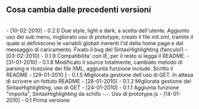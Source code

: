 <h2>Cosa cambia dalle precedenti versioni</h2><br>
	-	[10-02-2010]	-	0.2.0	Due style, light e dark, a scelta dell'utente. Aggiunto uso dei sub menu, migliorato uso di prototype, creato il file init.xml,
									tramite il quale si definiscono le variabili globali inerenti l'id della home page e del messaggio di caricamento.
									Fixato il bug del SintaxHighlighting (fanculo!)				
	-	[03-02-2010]	-	0.1.9 	Compatibilita' con IE, per il resto si legga il README.
	-	[31-01-2010]	-	0.1.8 	Modificato il source totalmente, cambiato metodo di parsing e ricezione dei file XML, aggiunta funzione include. 
                   					Scritto il README                			
	-	[29-01-2010	]	-	0.1.5 	Migliorata gestione dell'uso di GET. In attesa di scrivere un fottuto README
	-	[28-01-2010]	-	0.1.2 	Migliorata gestione del SintaxHighlighting, uso di GET
	-	[24-01-2010]	-	0.1.1 	Aggiunta funzione "importa", SintaxHighlighting da schifo -.-. Uso di prototype.js
	-	[14-01-2010]	-	0.1   	Prima versione
